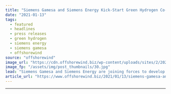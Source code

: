 ```yaml
---
title: "Siemens Gamesa and Siemens Energy Kick-Start Green Hydrogen Co-Op"
date: "2021-01-13"
tags: 
  - featured
  - headlines
  - press releases
  - green hydrogen
  - siemens energy
  - siemens gamesa
  - offshorewind
source: "offshorewind"
image_url: "https://cdn.offshorewind.biz/wp-content/uploads/sites/2/2021/01/13140007/Siemens-Gamesa-and-Siemens-Energy-Kick-Start-Green-Hydrogen-Co-Op.jpg"
image_fp: "/assets/img/post_thumbnails/30.jpg"
lead: "Siemens Gamesa and Siemens Energy are joining forces to develop a solution that fully"
article_url: "https://www.offshorewind.biz/2021/01/13/siemens-gamesa-and-siemens-energy-kick-start-green-hydrogen-co-op/"
---
```


---
